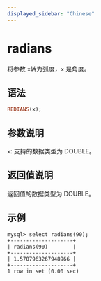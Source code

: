 ```yaml
---
displayed_sidebar: "Chinese"
---
```


# radians



将参数 `x`转为弧度，`x` 是角度。

## 语法

```Haskell
REDIANS(x);
```

## 参数说明

`x`: 支持的数据类型为 DOUBLE。

## 返回值说明

返回值的数据类型为 DOUBLE。

## 示例

```Plain Text
mysql> select radians(90);
+--------------------+
| radians(90)        |
+--------------------+
| 1.5707963267948966 |
+--------------------+
1 row in set (0.00 sec)
```
